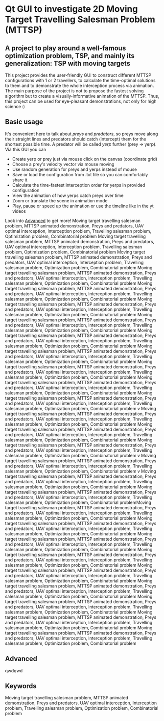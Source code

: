 # Qt GUI to investigate 2D Moving Target Travelling Salesman Problem (MTTSP)

## A project to play around a well-famous optimization problem, TSP, and mainly its generalization: TSP with moving targets
This project provides the user-friendly GUI to construct different MTTSP configurations with 1 or 2 travellers, to calculate the time-optimal solutions to them and to demonstrate the whole interception process via animation.
The main purpose of the project is not to propose the fastest solving algorithm but to create a visually-informative animation of the MTTSP. Thus, this project can be used for eye-pleasant demonstrations, not only for high science :)

## Basic usage
It's convenient here to talk about *preys* and *predators*, so preys move along their straight lines and predators should catch (intercept) them for the shortest possible time. A predator will be called *yerp* further (prey -> yerp). Via this GUI you can

* Create yerp or prey just via mouse click on the canvas (coordinate grid)
* Choose a prey's velocity vector via mouse moving
* Use random generation for preys and yerps instead of mouse
* Save or load the configuration from .txt file so you can comfortably share it
* Calculate the time-fastest interception order for yerps in provided configuration
* View the animation of how yerps catch preys over time
* Zoom or translate the scene in animation mode
* Play, pause or speed up the animation or use the timeline like in the yt videos

Look into [Advanced](#advanced) to get more!
Moving target travelling salesman problem, MTTSP animated demonstration, Preys and predators, UAV optimal interception, Interception problem, Travelling salesman problem, Optimization problem, Combinatorial problem
Moving target travelling salesman problem, MTTSP animated demonstration, Preys and predators, UAV optimal interception, Interception problem, Travelling salesman problem, Optimization problem, Combinatorial problem
Moving target travelling salesman problem, MTTSP animated demonstration, Preys and predators, UAV optimal interception, Interception problem, Travelling salesman problem, Optimization problem, Combinatorial problem
Moving target travelling salesman problem, MTTSP animated demonstration, Preys and predators, UAV optimal interception, Interception problem, Travelling salesman problem, Optimization problem, Combinatorial problem
Moving target travelling salesman problem, MTTSP animated demonstration, Preys and predators, UAV optimal interception, Interception problem, Travelling salesman problem, Optimization problem, Combinatorial problem
Moving target travelling salesman problem, MTTSP animated demonstration, Preys and predators, UAV optimal interception, Interception problem, Travelling salesman problem, Optimization problem, Combinatorial problem
Moving target travelling salesman problem, MTTSP animated demonstration, Preys and predators, UAV optimal interception, Interception problem, Travelling salesman problem, Optimization problem, Combinatorial problem
Moving target travelling salesman problem, MTTSP animated demonstration, Preys and predators, UAV optimal interception, Interception problem, Travelling salesman problem, Optimization problem, Combinatorial problem
Moving target travelling salesman problem, MTTSP animated demonstration, Preys and predators, UAV optimal interception, Interception problem, Travelling salesman problem, Optimization problem, Combinatorial problem
Moving target travelling salesman problem, MTTSP animated demonstration, Preys and predators, UAV optimal interception, Interception problem, Travelling salesman problem, Optimization problem, Combinatorial problem
Moving target travelling salesman problem, MTTSP animated demonstration, Preys and predators, UAV optimal interception, Interception problem, Travelling salesman problem, Optimization problem, Combinatorial problem
Moving target travelling salesman problem, MTTSP animated demonstration, Preys and predators, UAV optimal interception, Interception problem, Travelling salesman problem, Optimization problem, Combinatorial problem
v
Moving target travelling salesman problem, MTTSP animated demonstration, Preys and predators, UAV optimal interception, Interception problem, Travelling salesman problem, Optimization problem, Combinatorial problem
Moving target travelling salesman problem, MTTSP animated demonstration, Preys and predators, UAV optimal interception, Interception problem, Travelling salesman problem, Optimization problem, Combinatorial problem
Moving target travelling salesman problem, MTTSP animated demonstration, Preys and predators, UAV optimal interception, Interception problem, Travelling salesman problem, Optimization problem, Combinatorial problem
v
Moving target travelling salesman problem, MTTSP animated demonstration, Preys and predators, UAV optimal interception, Interception problem, Travelling salesman problem, Optimization problem, Combinatorial problem
v
Moving target travelling salesman problem, MTTSP animated demonstration, Preys and predators, UAV optimal interception, Interception problem, Travelling salesman problem, Optimization problem, Combinatorial problem
Moving target travelling salesman problem, MTTSP animated demonstration, Preys and predators, UAV optimal interception, Interception problem, Travelling salesman problem, Optimization problem, Combinatorial problemMoving target travelling salesman problem, MTTSP animated demonstration, Preys and predators, UAV optimal interception, Interception problem, Travelling salesman problem, Optimization problem, Combinatorial problem
Moving target travelling salesman problem, MTTSP animated demonstration, Preys and predators, UAV optimal interception, Interception problem, Travelling salesman problem, Optimization problem, Combinatorial problem
Moving target travelling salesman problem, MTTSP animated demonstration, Preys and predators, UAV optimal interception, Interception problem, Travelling salesman problem, Optimization problem, Combinatorial problem
Moving target travelling salesman problem, MTTSP animated demonstration, Preys and predators, UAV optimal interception, Interception problem, Travelling salesman problem, Optimization problem, Combinatorial problem
Moving target travelling salesman problem, MTTSP animated demonstration, Preys and predators, UAV optimal interception, Interception problem, Travelling salesman problem, Optimization problem, Combinatorial problem
Moving target travelling salesman problem, MTTSP animated demonstration, Preys and predators, UAV optimal interception, Interception problem, Travelling salesman problem, Optimization problem, Combinatorial problem
Moving target travelling salesman problem, MTTSP animated demonstration, Preys and predators, UAV optimal interception, Interception problem, Travelling salesman problem, Optimization problem, Combinatorial problem
Moving target travelling salesman problem, MTTSP animated demonstration, Preys and predators, UAV optimal interception, Interception problem, Travelling salesman problem, Optimization problem, Combinatorial problem
Moving target travelling salesman problem, MTTSP animated demonstration, Preys and predators, UAV optimal interception, Interception problem, Travelling salesman problem, Optimization problem, Combinatorial problem


## Advanced
qwdqwd

## Keywords

Moving target travelling salesman problem, MTTSP animated demonstration, Preys and predators, UAV optimal interception, Interception problem, Travelling salesman problem, Optimization problem, Combinatorial problem
